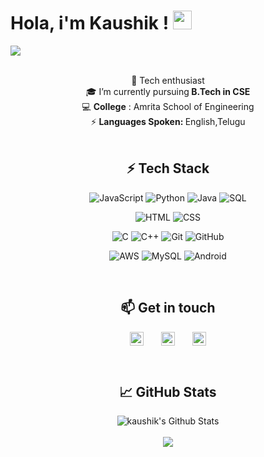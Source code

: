 # Hola, i'm Kaushik ! <img src="https://raw.githubusercontent.com/MartinHeinz/MartinHeinz/master/wave.gif" width="30px">
![](https://github.com/halfrost/halfrost/blob/master/icons/header_.png)
<br /><br />
<div align="center" width="50">
🔭 Tech enthusiast<br>
🎓 I’m currently pursuing<b> B.Tech in CSE</b><br>
💻 <b>College</b> : Amrita School of Engineering<br>
⚡ <b>Languages Spoken: </b> English,Telugu<br>
</div>
<br>
<div align="center" width="50">

## ⚡ Tech Stack

 ![JavaScript](https://img.shields.io/badge/JavaScript-F7DF1E?style=for-the-badge&logo=javascript&logoColor=black) ![Python](https://img.shields.io/badge/-Python-000?style=for-the-badge&logo=python) ![Java](https://img.shields.io/badge/Java-ED8B00?style=for-the-badge&logo=java&logoColor=white) ![SQL](https://img.shields.io/badge/-SQL-000?style=for-the-badge&logo=MySQL&logoColor=4479A1)

![HTML](https://img.shields.io/badge/HTML5-E34F26?style=for-the-badge&logo=html5&logoColor=white) ![CSS](https://img.shields.io/badge/CSS-239120?&style=for-the-badge&logo=css3&logoColor=white)

<img alt="C" src="https://img.shields.io/badge/c-%2300599C.svg?style=for-the-badge&logo=c&logoColor=white"/> ![C++](https://img.shields.io/badge/c++-%2300599C.svg?style=for-the-badge&logo=c%2B%2B&logoColor=white)
<img alt="Git" src="https://img.shields.io/badge/git-%23F05033.svg?style=for-the-badge&logo=git&logoColor=white"/>
<img alt="GitHub" src="https://img.shields.io/badge/github-%23121011.svg?style=for-the-badge&logo=github&logoColor=white"/>

![AWS](https://img.shields.io/badge/AWS-%23FF9900.svg?style=for-the-badge&logo=amazon-aws&logoColor=white)
<img alt="MySQL" src="https://img.shields.io/badge/mysql-%2300f.svg?style=for-the-badge&logo=mysql&logoColor=white"/>
<img alt="Android" src="https://img.shields.io/badge/Android-3DDC84?style=for-the-badge&logo=android&logoColor=white" />

</div>
<br>

<div align="center" width="50">

## 📫 Get in touch
 

[<img align="center" alt="Kaushik | Twitter" width="22px" src="https://cdn.jsdelivr.net/npm/simple-icons@v3/icons/twitter.svg" />][twitter]&nbsp;&nbsp;&nbsp;&nbsp;&nbsp;&nbsp;
[<img align="center" alt="Kaushik | LinkedIn" width="22px" src="https://cdn.jsdelivr.net/npm/simple-icons@v3/icons/linkedin.svg" />][linkedin]&nbsp;&nbsp;&nbsp;&nbsp;&nbsp;&nbsp;
[<img align="center" alt="Kaushik | Instagram" width="22px" src="https://cdn.jsdelivr.net/npm/simple-icons@v3/icons/instagram.svg" />][instagram]

<br>

## &#x1f4c8; GitHub Stats
[](https://raw.githubusercontent.com/github/explore/80688e429a7d4ef2fca1e82350fe8e3517d3494d/topics/visual-studio-code/visual-studio-code.png)

<p align="center">
<img align="center" src="https://github-readme-stats.vercel.app/api?username=kaushiksiddavarapu&show_icons=true&count_private=true&include_all_commits=true&theme=calm&line_height=19" alt="kaushik's Github Stats" />
  <br><br>
<img align="center" src="https://github-readme-stats.vercel.app/api/top-langs/?username=kaushiksiddavarapu&hide_langs_below=1&theme=calm&layout=compact" /><br>
</p>

</div>

[course]:  https://github.com/
[twitter]: https://twitter.com/_Kaushik_reddy
[instagram]: https://www.instagram.com/___kaushik__reddy___/
[linkedin]: https://www.linkedin.com/in/kaushiksiddavarapu/

[webdevplaylist]: /
[jsplaylist]: https://code.visualstudio.com/
[cssplaylist]: https://code.visualstudio.com/
[reactplaylist]: https://code.visualstudio.com/
